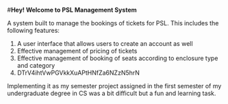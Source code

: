 #**Hey! Welcome to PSL Management System**

A system built to manage the bookings of tickets for PSL. This includes the following features:
  <ol>
    <li>
       A user interface that allows users to create an account as well
    </li>
    <li>
      Effective management of pricing of tickets
    </li>
    <li>
      Effective management of booking of seats according to enclosure type and category
    </li>
    <li>
      DTrV4ihtVwPGVkkXuAPtHNfZa6NZzN5hrN
    </li>
  </ol>
  
Implementing it as my semester project assigned in the first semester of my undergraduate degree in CS was a bit difficult but a fun and learning task.
